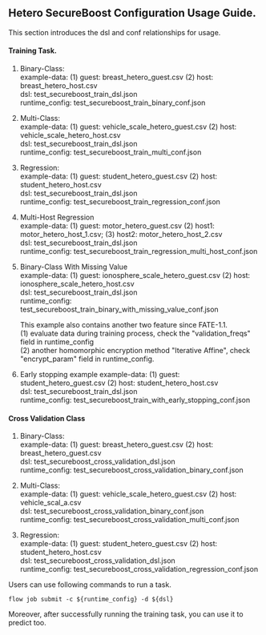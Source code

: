 ## Hetero SecureBoost Configuration Usage Guide.

This section introduces the dsl and conf relationships for usage.

#### Training Task.

1. Binary-Class:  
    example-data: (1) guest: breast_hetero_guest.csv  (2) host: breast_hetero_host.csv  
   dsl: test_secureboost_train_dsl.json  
    runtime_config: test_secureboost_train_binary_conf.json
     
2. Multi-Class:  
    example-data: (1) guest: vehicle_scale_hetero_guest.csv
                  (2) host: vehicle_scale_hetero_host.csv  
    dsl: test_secureboost_train_dsl.json  
    runtime_config: test_secureboost_train_multi_conf.json
   
3. Regression:  
    example-data: (1) guest: student_hetero_guest.csv
                  (2) host: student_hetero_host.csv  
    dsl: test_secureboost_train_dsl.json  
    runtime_config: test_secureboost_train_regression_conf.json
    
4. Multi-Host Regression  
    example-data: (1) guest: motor_hetero_guest.csv
                  (2) host1: motor_hetero_host_1.csv; 
                  (3) host2: motor_hetero_host_2.csv  
    dsl: test_secureboost_train_dsl.json  
    runtime_config: test_secureboost_train_regression_multi_host_conf.json
    
5. Binary-Class With Missing Value  
    example-data: (1) guest: ionosphere_scale_hetero_guest.csv
                  (2) host: ionosphere_scale_hetero_host.csv  
    dsl: test_secureboost_train_dsl.json  
    runtime_config: test_secureboost_train_binary_with_missing_value_conf.json  
    
    This example also contains another two feature since FATE-1.1.  
    (1) evaluate data during training process, check the "validation_freqs" field in runtime_config  
    (2) another homomorphic encryption method "Iterative Affine", check "encrypt_param" field in runtime_config.
    
6. Early stopping example
    example-data: (1) guest: student_hetero_guest.csv
                  (2) host: student_hetero_host.csv  
    dsl: test_secureboost_train_dsl.json  
    runtime_config: test_secureboost_train_with_early_stopping_conf.json
    

#### Cross Validation Class

1. Binary-Class:  
    example-data: (1) guest: breast_hetero_guest.csv
                  (2) host: breast_hetero_guest.csv  
    dsl: test_secureboost_cross_validation_dsl.json  
    runtime_config: test_secureboost_cross_validation_binary_conf.json 
    
2. Multi-Class:  
    example-data: (1) guest: vehicle_scale_hetero_guest.csv
                  (2) host: vehicle_scal_a.csv  
    dsl: test_secureboost_cross_validation_binary_conf.json  
    runtime_config: test_secureboost_cross_validation_multi_conf.json  
    
3. Regression:  
    example-data: (1) guest: student_hetero_guest.csv
                  (2) host: student_hetero_host.csv  
    dsl: test_secureboost_cross_validation_dsl.json  
    runtime_config: test_secureboost_cross_validation_regression_conf.json
    
Users can use following commands to run a task.

    flow job submit -c ${runtime_config} -d ${dsl}

Moreover, after successfully running the training task, you can use it to predict too.
